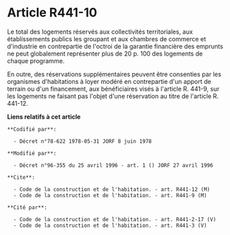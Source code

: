 # Article R441-10

Le total des logements réservés aux collectivités territoriales, aux établissements publics les groupant et aux chambres de
commerce et d'industrie en contrepartie de l'octroi de la garantie financière des emprunts ne peut globalement représenter
plus de 20 p. 100 des logements de chaque programme.

En outre, des réservations supplémentaires peuvent être consenties par les organismes d'habitations à loyer modéré en
contrepartie d'un apport de terrain ou d'un financement, aux bénéficiaires visés à l'article R. 441-9, sur les logements ne
faisant pas l'objet d'une réservation au titre de l'article R. 441-12.

**Liens relatifs à cet article**

	**Codifié par**:

	  - Décret n°78-622 1978-05-31 JORF 8 juin 1978

	**Modifié par**:

	  - Décret n°96-355 du 25 avril 1996 - art. 1 () JORF 27 avril 1996

	**Cite**:

	  - Code de la construction et de l'habitation. - art. R441-12 (M)
	  - Code de la construction et de l'habitation. - art. R441-9 (M)

	**Cité par**:

	  - Code de la construction et de l'habitation. - art. R441-2-17 (V)
	  - Code de la construction et de l'habitation. - art. R441-3 (V)
